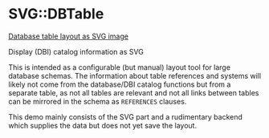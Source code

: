 # SVG::DBTable

[Database table layout as SVG image](images/demo.png)

Display (DBI) catalog information as SVG

This is intended as a configurable (but manual) layout tool for large database
schemas. The information about table references and systems will likely not
come from the database/DBI catalog functions but from a separate table, as
not all tables are relevant and not all links between tables can be mirrored
in the schema as `REFERENCES` clauses.

This demo mainly consists of the SVG part and a rudimentary backend which
supplies the data but does not yet save the layout.
